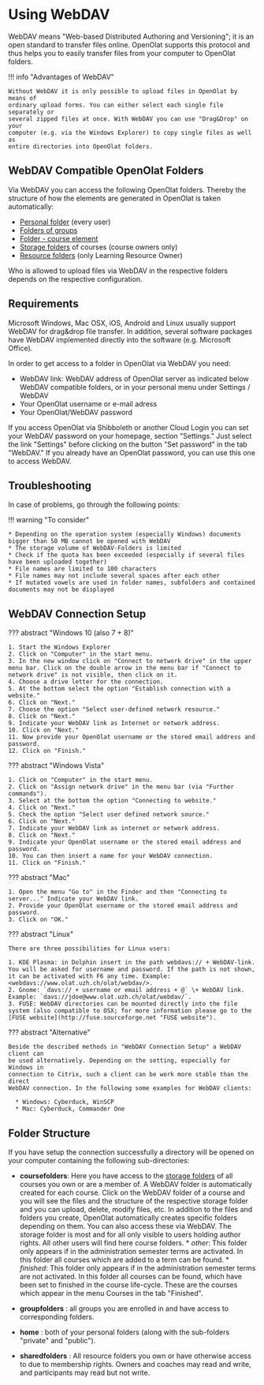 # Using WebDAV

WebDAV means "Web-based Distributed Authoring and Versioning"; it is an open
standard to transfer files online. OpenOlat supports this protocol and thus
helps you to easily transfer files from your computer to OpenOlat folders.

!!! info "Advantages of WebDAV"

    Without WebDAV it is only possible to upload files in OpenOlat by means of
    ordinary upload forms. You can either select each single file separately or
    several zipped files at once. With WebDAV you can use "Drag&Drop" on your
    computer (e.g. via the Windows Explorer) to copy single files as well as
    entire directories into OpenOlat folders.

## WebDAV Compatible OpenOlat Folders

Via WebDAV you can access the following OpenOlat folders. Thereby the structure of how the elements are generated in OpenOlat is taken automatically:

  * [Personal folder](../personal_menu/Personal_folders.md) (every user)  
  * [Folders of groups](../groups/Using_Group_Tools.md)
  * [Folder - course element](../learningresources/Course_Element_Folder.md)
  * [Storage folders](../learningresources/Storage_folder.md) of courses (course owners only)
  * [Resource folders](../learningresources/index.md#resource-folder) (only Learning Resource Owner)

Who is allowed to upload files via WebDAV in the respective folders depends on the respective configuration.

## Requirements

Microsoft Windows, Mac OSX, iOS, Android and Linux usually support WebDAV for
drag&drop file transfer. In addition, several software packages have WebDAV
implemented directly into the software (e.g. Microsoft Office).

In order to get access to a folder in OpenOlat via WebDAV you need:

  * WebDAV link: WebDAV address of OpenOlat server as indicated below WebDAV compatible folders, or in your personal menu under Settings / WebDAV
  * Your OpenOlat username or e-mail adress
  * Your OpenOlat/WebDAV password

If you access OpenOlat via Shibboleth or another Cloud Login you can set your WebDAV password on your homepage, section "Settings." Just select the link "Settings" before
clicking on the button "Set password" in the tab "WebDAV." If you already have an OpenOlat password, you can use this one to access WebDAV.

## Troubleshooting

In case of problems, go through the following points:

!!! warning "To consider"

    * Depending on the operation system (especially Windows) documents bigger than 50 MB cannot be opened with WebDAV
    * The storage volume of WebDAV-Folders is limited
    * Check if the quota has been exceeded (especially if several files have been uploaded together)
    * File names are limited to 100 characters
    * File names may not include several spaces after each other
    * If mutated vowels are used in folder names, subfolders and contained documents may not be displayed

## WebDAV Connection Setup

??? abstract "Windows 10 (also 7 + 8)"

    1. Start the Windows Explorer
    2. Click on "Computer" in the start menu.
    3. In the new window click on "Connect to network drive" in the upper menu bar. Click on the double arrow in the menu bar if "Connect to network drive" is not visible, then click on it.
    4. Choose a drive letter for the connection.
    5. At the bottom select the option "Establish connection with a website."
    6. Click on "Next."
    7. Choose the option "Select user-defined network resource."
    8. Click on "Next."
    9. Indicate your WebDAV link as Internet or network address.
    10. Click on "Next."
    11. Now provide your OpenOlat username or the stored email address and password.
    12. Click on "Finish."

??? abstract "Windows Vista"

    1. Click on "Computer" in the start menu.
    2. Click on "Assign network drive" in the menu bar (via "Further commands").
    3. Select at the bottom the option "Connecting to website."
    4. Click on "Next."
    5. Check the option "Select user defined network source."
    6. Click on "Next."
    7. Indicate your WebDAV link as internet or network address.
    8. Click on "Next."
    9. Indicate your OpenOlat username or the stored email address and password.
    10. You can then insert a name for your WebDAV connection.
    11. Click on "Finish."

??? abstract "Mac"

    1. Open the menu "Go to" in the Finder and then "Connecting to server..." Indicate your WebDAV link.
    2. Provide your OpenOlat username or the stored email address and password.
    3. Click on "OK."

??? abstract "Linux"

    There are three possibilities for Linux users:

    1. KDE Plasma: in Dolphin insert in the path webdavs:// + WebDAV-link. You will be asked for username and password. If the path is not shown, it can be activated with F6 any time. Example: <webdavs://www.olat.uzh.ch/olat/webdav/>.
    2. Gnome: `davs:// + username or email address + @` \+ WebDAV link. Example: `davs://jdoe@www.olat.uzh.ch/olat/webdav/`.
    3. FUSE: WebDAV directories can be mounted directly into the file system (also compatible to OSX; for more information please go to the [FUSE website](http://fuse.sourceforge.net "FUSE website").

??? abstract "Alternative"

    Beside the described methods in "WebDAV Connection Setup" a WebDAV client can
    be used alternatively. Depending on the setting, especially for Windows in
    connection to Citrix, such a client can be work more stable than the direct
    WebDAV connection. In the following some examples for WebDAV clients:

      * Windows: Cyberduck, WinSCP
      * Mac: Cyberduck, Commander One

## Folder Structure

If you have setup the connection successfully a directory will be opened on your computer containing the following sub-directories:

  *  **coursefolders**: Here you have access to the [storage folders](../learningresources/Storage_folder.md) of all courses you own or are a member of. A WebDAV folder is automatically created for each course. Click on the WebDAV folder of a course and you will see the files and the structure of the respective storage folder and you can upload, delete, modify files, etc. In addition to the files and folders you create, OpenOlat automatically creates specific folders depending on them. You can also access these via WebDAV. The storage folder is most and for all only visible to users holding author rights. All other users will find here course folders.
    * _other_: This folder only appears if in the administration semester terms are activated. In this folder all courses which are added to a term can be found. 
    * _finished_: This folder only appears if in the administration semester terms are not activated. In this folder all courses can be found, which have been set to finished in the course life-cycle. These are the courses which appear in the menu Courses in the tab "Finished".

  *  **groupfolders** : all groups you are enrolled in and have access to corresponding folders.
  *  **home** : both of your personal folders (along with the sub-folders "private" and "public").
  *  **sharedfolders** : All resource folders you own or have otherwise access to due to membership rights. Owners and coaches may read and write, and participants may read but not write.
